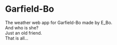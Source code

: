 # Garfield-Bo
The weather web app for Garfield-Bo made by E_Bo. <br> And who is she? <br> Just an old friend.<br>That is all...

